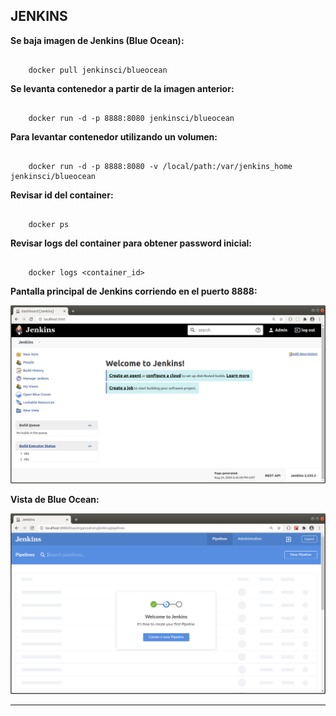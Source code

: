JENKINS
---------------------------------------------------------------------------------------------------------

**Se baja imagen de Jenkins (Blue Ocean):**

```

    docker pull jenkinsci/blueocean

```

**Se levanta contenedor a partir de la imagen anterior:**

```

    docker run -d -p 8888:8080 jenkinsci/blueocean

```

**Para levantar contenedor utilizando un volumen:**

```

    docker run -d -p 8888:8080 -v /local/path:/var/jenkins_home jenkinsci/blueocean

```

**Revisar id del container:**

```

    docker ps

```

**Revisar logs del container para obtener password inicial:**

```

    docker logs <container_id>

```

**Pantalla principal de Jenkins corriendo en el puerto 8888:**

![Screenshot Jenkins](../screenshots/jenkins-main-page.png)


**Vista de Blue Ocean:**

![Screenshot BlueOcean](../screenshots/blue-ocean-view.png)


---------------------------------------------------------------------------------------------------------